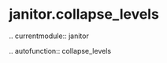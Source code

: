 ﻿janitor.collapse\_levels
========================

.. currentmodule:: janitor

.. autofunction:: collapse_levels
